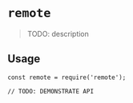 # `remote`

> TODO: description

## Usage

```
const remote = require('remote');

// TODO: DEMONSTRATE API
```
